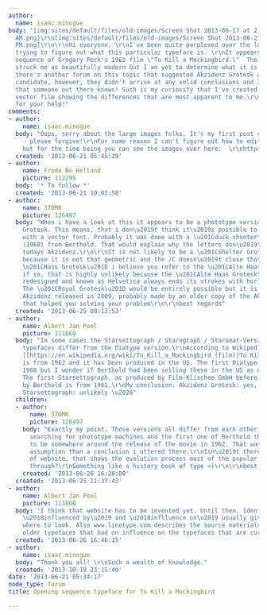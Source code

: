 ```yaml
---
author:
  name: isaac.minogue
body: "[img:sites/default/files/old-images/Screen Shot 2013-06-17 at 2_6274.24.07
  AM.png]\r\n[img:sites/default/files/old-images/Screen Shot 2013-06-21 at 4_5476.16.35
  PM.png]\r\n\r\nHi everyone, \r\nI've been quite perplexed over the last few days
  trying to figure out what this particular typeface is. \r\nIt appears on the opening
  sequence of Gregory Peck's 1962 film \"To Kill a Mockingbird.\"  The typography
  struck me as beautifully modern but I am yet to determine what it is set in. I think
  there's another forum on this topic that suggested Akzidenz Grotesk as being a likely
  candidate, however, they didn't arrive at any solid conclusions and I'm adamant
  that someone out there knows! Such is my curiosity that I've created an outlined
  vector file showing the differences that are most apparent to me.\r\n\r\nAnyways,\r\nThanks
  for your help!"
comments:
- author:
    name: isaac.minogue
  body: "Oops, sorry about the large images folks. It's my first post on this website
    - please forgive!\r\nFor some reason I can't figure out how to edit this post,
    but for the time being you can see the images over here:  \r\nhttps://twitter.com/IsaacMinogue/status/347937723744661504/photo/1\r\nhttps://twitter.com/IsaacMinogue/status/346272150434480128/photo/1"
  created: '2013-06-21 05:45:29'
- author:
    name: Frode Bo Helland
    picture: 112295
  body: '* To follow *'
  created: '2013-06-21 10:02:58'
- author:
    name: 37DMK
    picture: 126497
  body: "When i have a look at this it appears to be a phototype version of the Akzidenz
    Grotesk. This means, that i don\u2019t think it\u2019s possible to reproduce it
    with a vector font. Probably it was done with a \u201Cduck-shooter\u201D or  Diatype
    (1960) from Berthold. That would explain why the letters don\u2019t look like
    todays Akzidenz.\r\n\r\nIt is not likely to be a \u201CShelter Grotesk NF\u201D
    because it is not that geometric and the /C doesn\u2019t close that much. With
    \u201CHass Grotesk\u201D i believe you refer to the \u201CAlte Haas Grotesk\u201D,
    if so, that is highly unlikely because the \u201CAlte Haas Grotesk\u201D later
    redesigned and known as Helvetica always ends its strokes with horizontal endings.
    The \u201CRoyal Grotesk\u201D would be entirely possible but it is just an alternated
    Akzidenz released in 2009, probably made by an older copy of the Akzidenz Grotesk.\r\n\r\nhope
    that helped you solving your problem\r\n\r\nbest regards"
  created: '2013-06-25 08:13:53'
- author:
    name: Albert Jan Pool
    picture: 111860
  body: "In some cases the Starsettograph / Starograph / Staromat-Versions of Berthold
    typefaces differ from the Diatype version.\r\nAccording to Wikipedia, the film
    [[https://en.wikipedia.org/wiki/To_Kill_a_Mockingbird_(film)|To Kill a Mockingbird]]
    is from 1962 and it has been produced in the US. The first Diatype was sold in
    1960 but I wonder if Berthold had been selling these in the US as early as 1962.
    The first Starsettograph, as produced by Film-Klischee GmbH before they were bought
    by Berthold is from 1961.\r\nMy conclusion: Akzidenz Grotesk: yes, Diatype: no,
    Starsettograph: unlikely \u2026"
  children:
  - author:
      name: 37DMK
      picture: 126497
    body: "Exactly my point. Those versions all differ from each other.\r\nI was just
      searching for phototype machines and the first one of Berthold the Diatype happened
      to be somewhere around the release of the movie in 1962. That was more of an
      assumption than a conclusion i uttered there.\r\nIsn\u2019t there some kind
      of website, that shows the evolution process most of the popular typefaces went
      through?\r\nSomething like a history book of type =)\r\n\r\nbest regards"
    created: '2013-06-26 16:28:00'
  created: '2013-06-25 11:37:43'
- author:
    name: Albert Jan Pool
    picture: 111860
  body: "I think that website has to be invented yet. Until then, Identifont entries
    \u2018influenced by\u2019 and \u2018inflluence on\u2019 usually give a clue on
    where to look. Also www.linotype.com describes the source materials or mentions
    older typefaces that had on influence on the typefaces that are currently available."
  created: '2013-06-26 16:46:15'
- author:
    name: isaac.minogue
  body: "Thank you all! \r\nSuch a wealth of knowledge."
  created: '2013-10-18 23:15:40'
date: '2013-06-21 05:34:17'
node_type: forum
title: Opening sequence typeface for To Kill a Mockingbird

---
```

